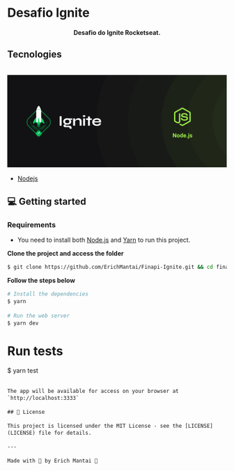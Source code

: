 # Desafio Ignite

<h4 align="center">
  Desafio do Ignite Rocketseat.
</h4>

## Tecnologies

<div align="center">
  <br />
  <img src="github/nodejs.png" alt="Technologies used">
</div>

- [Nodejs](https://nodejs.org/)

## 💻 Getting started

### Requirements

- You need to install both [Node.js](https://nodejs.org/en/download/) and [Yarn](https://yarnpkg.com/) to run this project.

**Clone the project and access the folder**

```bash
$ git clone https://github.com/ErichMantai/Finapi-Ignite.git && cd finapi
```

**Follow the steps below**

```bash
# Install the dependencies
$ yarn

# Run the web server
$ yarn dev
```
# Run tests
$ yarn test
```

The app will be available for access on your browser at `http://localhost:3333`

## 📝 License

This project is licensed under the MIT License - see the [LICENSE](LICENSE) file for details.

---

Made with 💜 by Erich Mantai 👋
